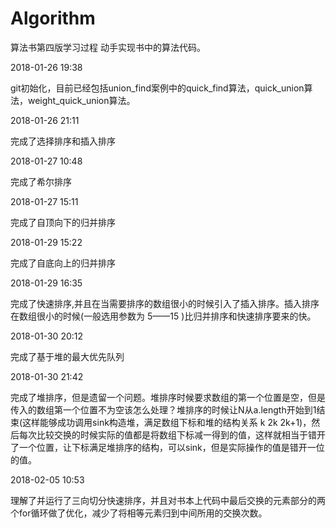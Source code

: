 # Algorithm
算法书第四版学习过程 动手实现书中的算法代码。

2018-01-26 19:38

git初始化，目前已经包括union_find案例中的quick_find算法，quick_union算法，weight_quick_union算法。

2018-01-26 21:11

完成了选择排序和插入排序

2018-01-27 10:48

完成了希尔排序

2018-01-27 15:11

完成了自顶向下的归并排序

2018-01-29 15:22

完成了自底向上的归并排序

2018-01-29 16:35

完成了快速排序,并且在当需要排序的数组很小的时候引入了插入排序。插入排序在数组很小的时候(一般选用参数为 5——15 )比归并排序和快速排序要来的快。

2018-01-30 20:12

完成了基于堆的最大优先队列 

2018-01-30 21:42

完成了堆排序，但是遗留一个问题。堆排序时候要求数组的第一个位置是空，但是传入的数组第一个位置不为空该怎么处理？堆排序的时候让N从a.length开始到1结束(这样能够成功调用sink构造堆，满足数组下标和堆的结构关系 k 2k 2k+1)，然后每次比较交换的时候实际的值都是将数组下标减一得到的值，这样就相当于错开了一个位置，让下标满足堆排序的结构，可以sink，但是实际操作的值是错开一位的值。

2018-02-05 10:53

理解了并运行了三向切分快速排序，并且对书本上代码中最后交换的元素部分的两个for循环做了优化，减少了将相等元素归到中间所用的交换次数。